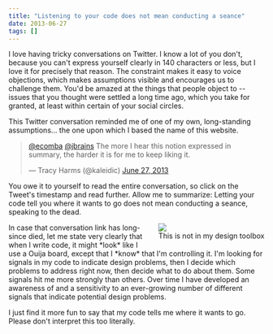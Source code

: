 ```yaml
---
title: "Listening to your code does not mean conducting a seance"
date: 2013-06-27
tags: []
---
```

I love having tricky conversations on Twitter. I know a lot of you don't, because you can't express yourself clearly in 140 characters or less, but I love it for precisely that reason. The constraint makes it easy to voice objections, which makes assumptions visible and encourages us to challenge them. You'd be amazed at the things that people object to -- issues that you thought were settled a long time ago, which you take for granted, at least within certain of your social circles.

This Twitter conversation reminded me of one of my own, long-standing assumptions... the one upon which I based the name of this website.

<blockquote class="twitter-tweet"><p><a href="https://twitter.com/ecomba">@ecomba</a> <a href="https://twitter.com/jbrains">@jbrains</a> The more I hear this notion expressed in summary, the harder it is for me to keep liking it.</p>&mdash; Tracy Harms (@kaleidic) <a href="https://twitter.com/kaleidic/statuses/350066667709140992">June 27, 2013</a></blockquote>
<script async src="//platform.twitter.com/widgets.js" charset="utf-8"></script>

You owe it to yourself to read the entire conversation, so click on the Tweet's timestamp and read further. Allow me to summarize: Letting your code tell you where it wants to go does not mean conducting a seance, speaking to the dead.

<div markdown="1">
<figure style="float: right; padding: 0em 0em 1em 1em; margin: 0px">
<img src="/images/Original_ouija_board.jpg">
<figcaption>This is not in my design toolbox</figcaption>
</figure>
In case that conversation link has long-since died, let me state very clearly that when I write code, it might *look* like I use a Ouija board, except that I *know* that I'm controlling it. I'm looking for signals in my code to indicate design problems, then I decide which problems to address right now, then decide what to do about them. Some signals hit me more strongly than others. Over time I have developed an awareness of and a sensitivity to an ever-growing number of different signals that indicate potential design problems.
</div>

I just find it more fun to say that my code tells me where it wants to go. Please don't interpret this too literally.
